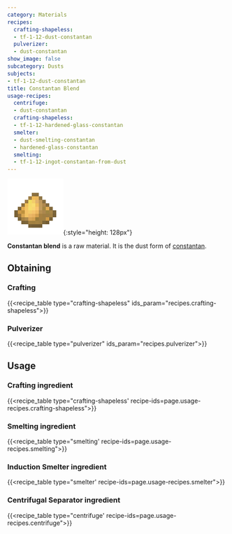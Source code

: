 ```yaml
---
category: Materials
recipes:
  crafting-shapeless:
  - tf-1-12-dust-constantan
  pulverizer:
  - dust-constantan
show_image: false
subcategory: Dusts
subjects:
- tf-1-12-dust-constantan
title: Constantan Blend
usage-recipes:
  centrifuge:
  - dust-constantan
  crafting-shapeless:
  - tf-1-12-hardened-glass-constantan
  smelter:
  - dust-smelting-constantan
  - hardened-glass-constantan
  smelting:
  - tf-1-12-ingot-constantan-from-dust
---
```


![Constantan blend](/assets/images/docs/1.12/thermal-foundation/dust-constantan.png){:style="height: 128px"}


**Constantan blend** is a raw material. It is the dust form of
[constantan](../constantan-ingot/).


Obtaining
---------

### Crafting
{{<recipe_table type="crafting-shapeless" ids_param="recipes.crafting-shapeless">}}

### Pulverizer
{{<recipe_table type="pulverizer" ids_param="recipes.pulverizer">}}


Usage
-----

### Crafting ingredient
{{<recipe_table type="crafting-shapeless' recipe-ids=page.usage-recipes.crafting-shapeless">}}

### Smelting ingredient
{{<recipe_table type="smelting' recipe-ids=page.usage-recipes.smelting">}}

### Induction Smelter ingredient
{{<recipe_table type="smelter' recipe-ids=page.usage-recipes.smelter">}}

### Centrifugal Separator ingredient
{{<recipe_table type="centrifuge' recipe-ids=page.usage-recipes.centrifuge">}}
